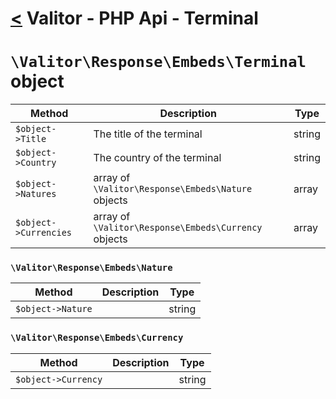 [<](../index.md) Valitor - PHP Api - Terminal
=============================================

# `\Valitor\Response\Embeds\Terminal` object

| Method  | Description | Type |
|---|---|---|
| `$object->Title` | The title of the terminal | string
| `$object->Country` | The country of the terminal | string
| `$object->Natures` | array of `\Valitor\Response\Embeds\Nature` objects | array
| `$object->Currencies` | array of `\Valitor\Response\Embeds\Currency` objects | array

### `\Valitor\Response\Embeds\Nature`

| Method  | Description | Type |
|---|---|---|
| `$object->Nature` | | string

### `\Valitor\Response\Embeds\Currency`

| Method  | Description | Type |
|---|---|---|
| `$object->Currency` | | string
